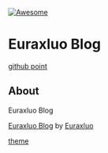 [![Awesome](https://awesome.re/badge.svg)](https://github.com/budparr/awesome-hugo)

# Euraxluo Blog

[github point](https://euraxluo.github.io)


## About
Euraxluo Blog

[Euraxluo Blog](https://github.com/Euraxluo/Euraxluo.github.io) by [Euraxluo](https://github.com/Euraxluo)

[theme](hugo-theme-bootstrap-0.59.0)